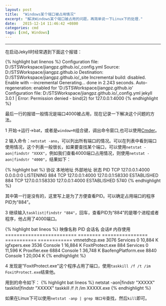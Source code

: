 ```yaml
---
layout: post
title:  "Windows某个端口被占用情况"
excerpt: "解决Windows某个端口被占用的问题，再简单说一下Linux下的处理."
date:   2015-12-14 11:46:42 +0800
categories: cmd
tags: [cmd, Windows]
---
```

---

在启动Jekyll时经常遇到下面这个报错：

{% highlight bat linenos %}
Configuration file: D:/STSWorkspace/jiangpz.github.io/_config.yml
            Source: D:/STSWorkspace/jiangpz.github.io
       Destination: D:/STSWorkspace/jiangpz.github.io/_site
 Incremental build: disabled. Enable with --incremental
      Generating...
                    done in 2.243 seconds.
 Auto-regeneration: enabled for 'D:/STSWorkspace/jiangpz.github.io'
Configuration file: D:/STSWorkspace/jiangpz.github.io/_config.yml
jekyll 3.0.1 | Error:  Permission denied - bind(2) for 127.0.0.1:4000
{% endhighlight %}

最后一行的报错一般情况是端口4000被占用，现在记录一下解决这个问题的方法。

1  开始→运行→bat，或者是`window+R`组合键，调出命令窗口,也可以使用[Cmder](http://www.softpedia.com/get/Programming/Other-Programming-Files/Cmder.shtml)。

2  输入命令：`netstat -ano`，可以列出所有端口的情况。可以在列表中看到端口使用情况，这个列表一般很长，如果要查找某个端口，可以使用`netstat -aon|findstr "XXXX"`，例如我们查看4000端口占用情况，则使用`netstat -aon|findstr "4000"`，结果如下：

{% highlight bat %}
协议    本地地址                外部地址                状态             PID
TCP    127.0.0.1:4000         0.0.0.0:0              LISTENING       884
TCP    127.0.0.1:4000         127.0.0.1:58330        ESTABLISHED     884
TCP    127.0.0.1:58330        127.0.0.1:4000         ESTABLISHED     5740
{% endhighlight %}

其中第一行是没有的，这里写上是为了方便查看PID。可以确定占用端口的程序PID为“884”。

3  继续输入`tasklist|findstr "884"`，回车，查看PID为“884”的是哪个进程或者程序，他占用了4000端口。

{% highlight bat lineos %}
映像名称                       PID 会话名              会话#       内存使用
========================= ======== ================ =========== ============
vmnetdhcp.exe                 3076 Services                   0     10,884 K
igfxpers.exe                  3536 Console                    1     16,884 K
FoxitProtect.exe               884 Services                   0     11,596 K
Proxifier.exe                 6884 Console                    1     36,748 K
BaofengPlatform.exe           8840 Console                    1     20,004 K
{% endhighlight %}

4  发现是"FoxitProtect.exe"这个程序占用了端口，使用`taskkill /f /t /im FoxitProtect.exe`结束他。

用到的命令如下：
{% highlight bat lineos %}
netstat -aon|findstr "XXXXX"
tasklist|findstr "XXXXX"
taskkill /f /t /im XXXXX.exe
{% endhighlight %}

如果在Linux下可以使用`netstat -anp | grep 端口号`查找，然后`kill`即可。
